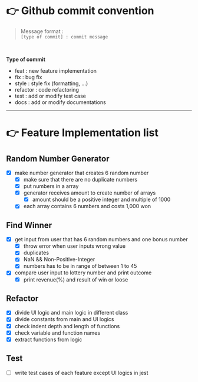 # 👉 Github commit convention

> Message format : <br>`[type of commit] : commit message`

<br>

**Type of commit**

* feat : new feature implementation
* fix : bug fix
* style : style fix (formatting, ...)
* refactor : code refactoring
* test : add or modify test case
* docs : add or modify documentations

---

# 👉 Feature Implementation list
## Random Number Generator
- [x] make number generator that creates 6 random number
  - [x] make sure that there are no duplicate numbers
  - [x] put numbers in a array
  - [x] generator receives amount to create number of arrays
    - [x] amount should be a positive integer and multiple of 1000
  - [x] each array contains 6 numbers and costs 1,000 won

## Find Winner
- [x] get input from user that has 6 random numbers and one bonus number
  - [x] throw error when user inputs wrong value
   - [x] duplicates
   - [x] NaN && Non-Positive-Integer
   - [x] numbers has to be in range of between 1 to 45
- [x] compare user input to lottery number and print outcome
  - [x] print revenue(%) and result of win or loose

## Refactor
- [x] divide UI logic and main logic in different class
- [x] divide constants from main and UI logics
- [x] check indent depth and length of functions
- [x] check variable and function names
- [x] extract functions from logic

## Test
- [ ] write test cases of each feature except UI logics in jest